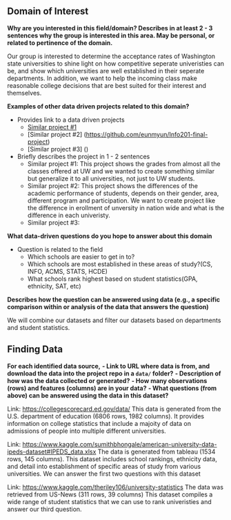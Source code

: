 ## Domain of Interest
**Why are you interested in this field/domain? Describes in at least 2 - 3 sentences why the group is interested in this area. May be personal, or related to pertinence of the domain.**
  
  Our group is interested to determine the acceptance rates of Washington state universities to shine light on how competitive seperate univeristies can be, and show which universities are well established in their seperate departments. In addition, we want to help the incoming class make reasonable college decisions that are best suited for their interest and themselves.

**Examples of other data driven projects related to this domain?**

- Provides link to a data driven projects
  - [Similar project #1](https://github.com/joshkeating/info-201-coursegrades)
  - [Similar project #2] (https://github.com/eunmyun/Info201-final-project)
  - [Similar project #3] ()
- Briefly describes the project in 1 - 2 sentences
  - Similar project #1: This project shows the grades from almost all the classes offered at UW and we wanted to create something similar but generalize it to all universities, not just to UW students.
  - Similar project #2: This project shows the differences of the academic performance of students, depends on their gender, area, different program and participation. We want to create project like the difference in erollment of unversity in nation wide and what is the difference in each univeristy. 
  - Similar project #3:

**What data-driven questions do you hope to answer about this domain**

- Question is related to the field    
  - Which schools are easier to get in to?
  - Which schools are most established in these areas of study?(CS, INFO, ACMS, STATS, HCDE)
  - What schools rank highest based on student statistics(GPA, ethnicity, SAT, etc)

**Describes how the question can be answered using data (e.g., a specific comparison within or analysis of the data that answers the question)**

We will combine our datasets and filter our datasets based on departments and student statistics.

## Finding Data
**For each identified data source,**
**- Link to URL where data is from, and download the data into the project repo in a `data/` folder?**
**- Description of how was the data collected or generated?**
**- How many observations (rows) and features (columns) are in your data?**
**- What questions (from above) can be answered using the data in this dataset?**

Link: https://collegescorecard.ed.gov/data/
This data is generated from the U.S. department of education (6806 rows, 1982 columns).
It provides information on college statistics that include a majoity of data on admissions of people into multiple different universities.

Link: https://www.kaggle.com/sumithbhongale/american-university-data-ipeds-dataset#IPEDS_data.xlsx
The data is generated from tableau (1534 rows, 145 columns).
This dataset includes school rankings, ethnicity data, and detail into
establishment of specific areas of study from various universities. We
can answer the first two questions with this dataset

Link: https://www.kaggle.com/theriley106/university-statistics
The data was retrieved from US-News (311 rows, 39 columns)
This dataset compiles a wide range of student statistics
that we can use to rank univeristies and answer our third question.
